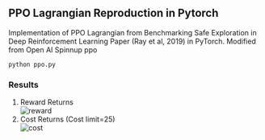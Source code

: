 ## PPO Lagrangian Reproduction in Pytorch 
<p>Implementation  of PPO Lagrangian from Benchmarking Safe Exploration in Deep Reinforcement Learning  Paper (Ray et al, 2019) in PyTorch. Modified from Open AI Spinnup ppo</p>

`
python ppo.py
`


### Results

1. Reward Returns<br>
![reward](https://github.com/akjayant/PPO_Lagrangian_PyTorch/raw/main/results_pointgoal1/ppo_c.png)
2. Cost Returns (Cost limit=25)<br>
![cost](https://github.com/akjayant/PPO_Lagrangian_PyTorch/raw/main/results_pointgoal1/ppo_r.png)


